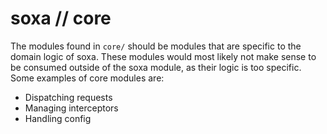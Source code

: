 # soxa // core

The modules found in `core/` should be modules that are specific to the domain logic of soxa. These modules would most likely not make sense to be consumed outside of the soxa module, as their logic is too specific. Some examples of core modules are:

- Dispatching requests
- Managing interceptors
- Handling config
